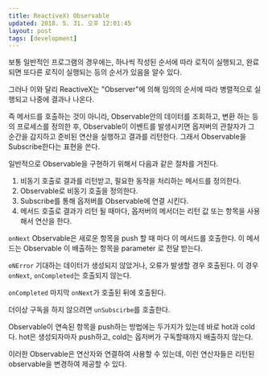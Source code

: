 ```yaml
---
title: ReactiveX) Observable
updated: 2018. 5. 31. 오후 12:01:45
layout: post
tags: [development]
---
```


보통 일반적인 프로그램의 경우에는, 하나씩 작성된 순서에 따라 로직이 실행되고, 완료되면 또다른 로직이 실행되는 등의 순서가 있음을 알수 있다.

그러나 이와 달리 ReactiveX는 "Observer"에 의해 임의의 순서에 따라 병렬적으로 실행되고 나중에 결과나 나온다.

즉 메서드를 호출하는 것이 아니라, Observable안의 데이터를 조회하고, 변환 하는 등의 프로세스를 정의한 후, Observable이 이벤트를 발생시키면 옵저버의 관찰자가 그 순간을 감지하고 준비된 연산을 실행하고 결과를 리턴한다. 그래서 Observable을 Subscribe한다는 표현을 쓴다.

일반적으로 Observable을 구현하기 위해서 다음과 같은 절차를 거친다.

1. 비동기 호출로 결과를 리턴받고, 필요한 동작을 처리하는 메서드를 정의한다.
2. Observable로 비동기 호출을 정의한다.
3. Subscribe를 통해 옵저버를 Observable에 연결 시킨다.
4. 메서드 호출로 결과가 리턴 될 때마다, 옵저버의 메서더는 리턴 값 또는 항목을 사용해서 연산을 한다.


`onNext` Observable은 새로운 항목을 push 할 때 마다 이 메서드를 호출한다. 이 메서드는 Observable 이 배출하는 항목을 parameter 로 전달 받는다.

`oNError` 기대하는 데이터가 생성되지 않았거나, 오류가 발생할 경우 호출된다. 이 경우 `onNext`, `onCompleted`는 호출되지 않는다.

`onCompleted` 마지막 `onNext`가 호출된 뒤에 호출된다.

더이상 구독을 하지 않으려면 `unSubscirbe`를 호출한다.

Observable이 연속된 항목을 push하는 방법에는 두가지가 있는데 바로 hot과 cold다. hot은 생성되자마자 push하고, cold는 옵저버가 구독할때까지 배출하지 않는다.

이러한 Observable은 연산자와 연결하여 사용할 수 있는데, 이런 연산자들은 리턴된 observable을 변경하여 제공할 수 있다.

